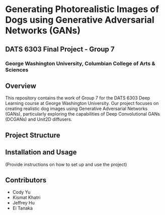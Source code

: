 # Generating Photorealistic Images of Dogs using Generative Adversarial Networks (GANs)
## DATS 6303 Final Project - Group 7
### George Washington University, Columbian College of Arts & Sciences

## Overview
This repository contains the work of Group 7 for the DATS 6303 Deep Learning course at George Washington University. Our project focuses on creating realistic dog images using Generative Adversarial Networks (GANs), particularly exploring the capabilities of Deep Convolutional GANs (DCGANs) and Unit2D diffusers.

## Project Structure


## Installation and Usage
(Provide instructions on how to set up and use the project)

## Contributors
- Cody Yu
- Kismat Khatri
- Jeffrey Hu
- Ei Tanaka

